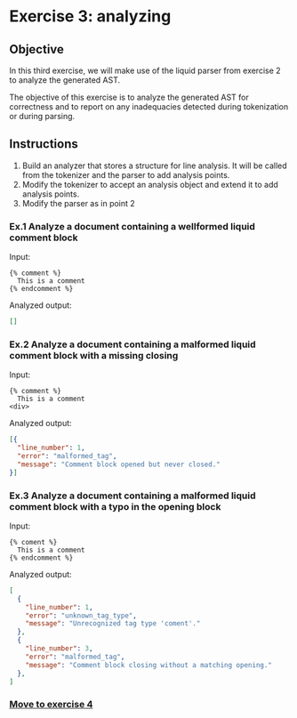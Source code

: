 # Exercise 3: analyzing

## Objective

In this third exercise, we will make use of the liquid parser from exercise 2 to analyze the generated AST.

The objective of this exercise is to analyze the generated AST for correctness and to report on any inadequacies detected during tokenization or during parsing.

## Instructions

1. Build an analyzer that stores a structure for line analysis. It will be called from the tokenizer and the parser to add analysis points.
2. Modify the tokenizer to accept an analysis object and extend it to add analysis points.
3. Modify the parser as in point 2

### Ex.1 Analyze a document containing a wellformed liquid comment block

Input:
```liquid
{% comment %}
  This is a comment
{% endcomment %}
```
Analyzed output:
```json
[]
```


### Ex.2 Analyze a document containing a malformed liquid comment block with a missing closing

Input:
```liquid
{% comment %}
  This is a comment
<div>
```
Analyzed output:
```json
[{
  "line_number": 1,
  "error": "malformed_tag",
  "message": "Comment block opened but never closed."
}]
```


### Ex.3 Analyze a document containing a malformed liquid comment block with a typo in the opening block

Input:
```liquid
{% coment %}
  This is a comment
{% endcomment %}
```
Analyzed output:
```json
[
  {
    "line_number": 1,
    "error": "unknown_tag_type",
    "message": "Unrecognized tag type 'coment'."
  },
  {
    "line_number": 3,
    "error": "malformed_tag",
    "message": "Comment block closing without a matching opening."
  },
]
```

### [Move to exercise 4](../4/README.md)
